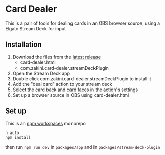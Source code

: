 # Card Dealer
This is a pair of tools for dealing cards in an OBS browser source, using a Elgato Stream Deck for input
<!-- TODO screenshot -->

## Installation
1. Download the files from the [latest release](https://github.com/Zakini/card-dealer/releases)
   - card-dealer.html
   - com.zakini.card-dealer.streamDeckPlugin
1. Open the Stream Deck app
1. Double click com.zakini.card-dealer.streamDeckPlugin to install it
1. Add the "deal card" action to your stream deck
1. Select the card back and card faces in the action's settings
1. Set up a browser source in OBS using card-dealer.html

## Set up
This is an [npm workspaces](https://docs.npmjs.com/cli/v10/using-npm/workspaces) monorepo

```sh
n auto
npm install
```

then run `npm run dev` in `packages/app` and in `packages/stream-deck-plugin`

